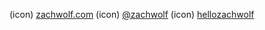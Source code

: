 (icon) [zachwolf.com](http://zachwolf.com)
(icon) [@zachwolf](https://github.com/zachwolf)
(icon) [hellozachwolf](https://twitter.com/hellozachwolf)
